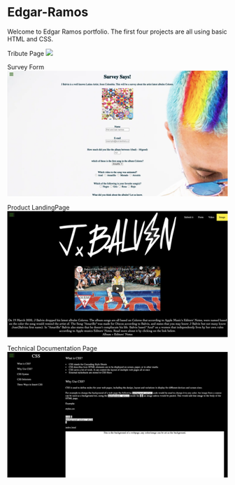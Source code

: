 # Edgar-Ramos
Welcome to Edgar Ramos portfolio.
The first four projects are all using basic HTML and CSS.

Tribute Page
![](project-1.png)

Survey Form
![](project-2.png)

Product LandingPage
![](project-3.png)

Technical Documentation Page
![](project-4.png)

